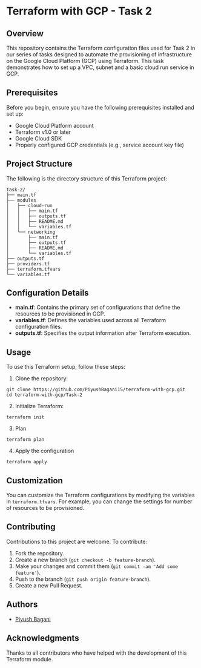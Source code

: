 # Terraform with GCP - Task 2

## Overview
This repository contains the Terraform configuration files used for Task 2 in our series of tasks designed to automate the provisioning of infrastructure on the Google Cloud Platform (GCP) using Terraform. This task demonstrates how to set up a VPC, subnet and a basic cloud run service in GCP.

## Prerequisites
Before you begin, ensure you have the following prerequisites installed and set up:
- Google Cloud Platform account
- Terraform v1.0 or later
- Google Cloud SDK
- Properly configured GCP credentials (e.g., service account key file)

## Project Structure

The following is the directory structure of this Terraform project:

```
Task-2/
├── main.tf
├── modules
│   ├── cloud-run
│   │   ├── main.tf
│   │   ├── outputs.tf
│   │   ├── README.md
│   │   └── variables.tf
│   └── networking
│       ├── main.tf
│       ├── outputs.tf
│       ├── README.md
│       └── variables.tf
├── outputs.tf
├── providers.tf
├── terraform.tfvars
└── variables.tf
```

## Configuration Details
- **main.tf**: Contains the primary set of configurations that define the resources to be provisioned in GCP.
- **variables.tf**: Defines the variables used across all Terraform configuration files.
- **outputs.tf**: Specifies the output information after Terraform execution.

## Usage
To use this Terraform setup, follow these steps:
1. Clone the repository:

```
git clone https://github.com/PiyushBagani15/terraform-with-gcp.git
cd terraform-with-gcp/Task-2
```
2. Initialize Terraform:


```
terraform init
```
3. Plan

```
terraform plan
```
4. Apply the configuration

```
terraform apply 
```
## Customization
You can customize the Terraform configurations by modifying the variables in `terraform.tfvars`. For example, you can change the settings for number of resources to be provisioned.

## Contributing
Contributions to this project are welcome. To contribute:
1. Fork the repository.
2. Create a new branch (`git checkout -b feature-branch`).
3. Make your changes and commit them (`git commit -am 'Add some feature'`).
4. Push to the branch (`git push origin feature-branch`).
5. Create a new Pull Request.

## Authors
- [Piyush Bagani](https://github.com/PiyushBagani15)

## Acknowledgments
Thanks to all contributors who have helped with the development of this Terraform module.
